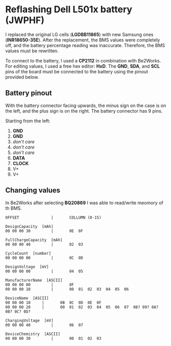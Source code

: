 # Reflashing Dell L501x battery (JWPHF)
I replaced the original LG cells (**LGDBB11865**) with new Samsung ones (**INR18650-35E**). After the replacement, the BMS values were completely off, and the battery percentage reading was inaccurate. Therefore, the BMS values must be rewritten.

To connect to the battery, I used a **CP2112** in combination with Be2Works. For editing values, I used a free hex editor: **HxD**. The **GND**, **SDA**, and **SCL** pins of the board must be connected to the battery using the pinout provided below.


## Battery pinout
With the battery connector facing upwards, the minus sign on the case is on the left, and the plus sign is on the right. The battery connector has 9 pins.

Starting from the left:
1. **GND**
2. **GND**
3. *don't care*
4. *don't care*
5. *don't care*
6. **DATA**
7. **CLOCK**
8. V+
9. V+

## Changing values

In Be2Works after selecting **BQ20869** I was able to read/write meomory of th BMS.

```
OFFSET 				|		COLLUMN (0-15)

DesignCapacity  [mAh]      
00 00 00 30			|		0E  0F

FullChargeCapacity  [mAh]
00 00 00 40			|		02  03

CycleCount  [number]
00 00 00 00			|		0C  0D 

DesignVoltage  [mV]
00 00 00 00			|		04  05 

ManufacturerName  [ASCII]
00 00 00 00			|		0F
00 00 00 10			|		00  01  02  03  04  05  06

DeviceName  [ASCII]
00 00 00 10     |		0B  0C  0D  0E  0F
00 00 00 20     |		00  01  02  03  04  05  06  07  08? 09? 0A? 0B? 0C? 0D?

ChargingVoltage  [mV]
00 00 00 40			|		06  07

DeviceChemistry  [ASCII]
00 00 00 30			|		00  01  02  03
```

